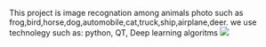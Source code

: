 This project is image recognation among animals photo such as frog,bird,horse,dog,automobile,cat,truck,ship,airplane,deer.
we use technolegy such as:
python,
QT,
Deep learning algoritms
<img src="Datasets/non_fire_images/image.jpg" > 
